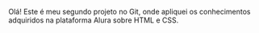 Olá! Este é meu segundo projeto no Git, onde apliquei os conhecimentos adquiridos na plataforma Alura sobre HTML e CSS.